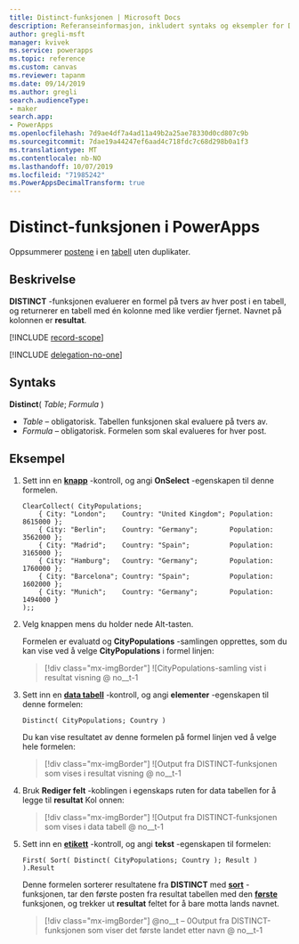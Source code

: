 ```yaml
---
title: Distinct-funksjonen | Microsoft Docs
description: Referanseinformasjon, inkludert syntaks og eksempler for Distinct-funksjonen i PowerApps
author: gregli-msft
manager: kvivek
ms.service: powerapps
ms.topic: reference
ms.custom: canvas
ms.reviewer: tapanm
ms.date: 09/14/2019
ms.author: gregli
search.audienceType:
- maker
search.app:
- PowerApps
ms.openlocfilehash: 7d9ae4df7a4ad11a49b2a25ae78330d0cd807c9b
ms.sourcegitcommit: 7dae19a44247ef6aad4c718fdc7c68d298b0a1f3
ms.translationtype: MT
ms.contentlocale: nb-NO
ms.lasthandoff: 10/07/2019
ms.locfileid: "71985242"
ms.PowerAppsDecimalTransform: true
---
```

# <a name="distinct-function-in-powerapps"></a>Distinct-funksjonen i PowerApps
Oppsummerer [postene](../working-with-tables.md#records) i en [tabell](../working-with-tables.md) uten duplikater.

## <a name="description"></a>Beskrivelse
**DISTINCT** -funksjonen evaluerer en formel på tvers av hver post i en tabell, og returnerer en tabell med én kolonne med like verdier fjernet.  Navnet på kolonnen er **resultat**.  

[!INCLUDE [record-scope](../../../includes/record-scope.md)]

[!INCLUDE [delegation-no-one](../../../includes/delegation-no-one.md)]

## <a name="syntax"></a>Syntaks
**Distinct**( *Table*; *Formula* )

* *Table* – obligatorisk.  Tabellen funksjonen skal evaluere på tvers av.
* *Formula* – obligatorisk.  Formelen som skal evalueres for hver post.

## <a name="example"></a>Eksempel

1. Sett inn en [**knapp**](../controls/control-button.md) -kontroll, og angi **OnSelect** -egenskapen til denne formelen.

    ```powerapps-comma
    ClearCollect( CityPopulations;
        { City: "London";    Country: "United Kingdom"; Population: 8615000 };
        { City: "Berlin";    Country: "Germany";        Population: 3562000 };
        { City: "Madrid";    Country: "Spain";          Population: 3165000 };
        { City: "Hamburg";   Country: "Germany";        Population: 1760000 };
        { City: "Barcelona"; Country: "Spain";          Population: 1602000 };
        { City: "Munich";    Country: "Germany";        Population: 1494000 }
    );;
    ```

1. Velg knappen mens du holder nede Alt-tasten.

    Formelen er evaluatd og **CityPopulations** -samlingen opprettes, som du kan vise ved å velge **CityPopulations** i formel linjen:

    > [!div class="mx-imgBorder"]
    > ![CityPopulations-samling vist i resultat visning @ no__t-1

1. Sett inn en [**data tabell**](../controls/control-data-table.md) -kontroll, og angi **elementer** -egenskapen til denne formelen:

    ```powerapps-comma
    Distinct( CityPopulations; Country )
    ```

    Du kan vise resultatet av denne formelen på formel linjen ved å velge hele formelen:

    > [!div class="mx-imgBorder"]
    > ![Output fra DISTINCT-funksjonen som vises i resultat visning @ no__t-1

1. Bruk **Rediger felt** -koblingen i egenskaps ruten for data tabellen for å legge til **resultat** Kol onnen:

    > [!div class="mx-imgBorder"]
    > ![Output fra DISTINCT-funksjonen som vises i data tabell @ no__t-1

1. Sett inn en [**etikett**](../controls/control-text-box.md) -kontroll, og angi **tekst** -egenskapen til formelen:

    ```powerapps-comma
    First( Sort( Distinct( CityPopulations; Country ); Result ) ).Result
    ```

    Denne formelen sorterer resultatene fra **DISTINCT** med [**sort**](function-sort.md) -funksjonen, tar den første posten fra resultat tabellen med den [**første**](function-first-last.md) funksjonen, og trekker ut **resultat** feltet for å bare motta lands navnet.

    > [!div class="mx-imgBorder"]
    > @no__t – 0Output fra DISTINCT-funksjonen som viser det første landet etter navn @ no__t-1

     
